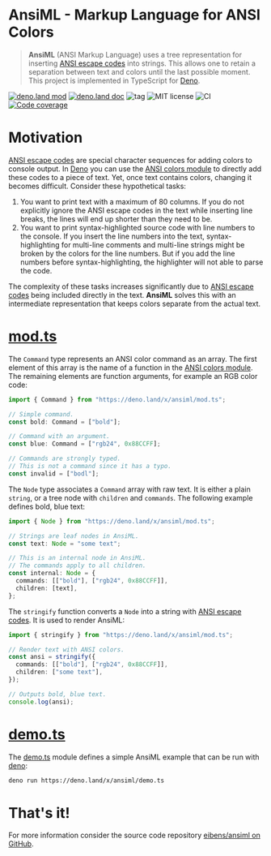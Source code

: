 # AnsiML - Markup Language for ANSI Colors

> **AnsiML** (ANSI Markup Language) uses a tree representation for inserting
> [ANSI escape codes] into strings. This allows one to retain a separation
> between text and colors until the last possible moment. This project is
> implemented in TypeScript for [Deno].

[![deno.land mod](https://img.shields.io/badge/deno.land-ansiml-lightgrey.svg?logo=deno)](https://deno.land/x/ansiml)
[![deno.land doc](https://doc.deno.land/badge.svg)](https://doc.deno.land/https/deno.land/x/ansiml/mod.ts)
![tag](https://img.shields.io/github/v/tag/eibens/ansiml)
![MIT license](https://img.shields.io/github/license/eibens/ansiml)
![CI](https://github.com/eibens/ansiml/workflows/ci/badge.svg)
[![Code coverage](https://img.shields.io/codecov/c/github/eibens/ansiml)](https://codecov.io/gh/eibens/ansiml)

# Motivation

[ANSI escape codes] are special character sequences for adding colors to console
output. In [Deno] you can use the [ANSI colors module] to directly add these
codes to a piece of text. Yet, once text contains colors, changing it becomes
difficult. Consider these hypothetical tasks:

1. You want to print text with a maximum of 80 columns. If you do not explicitly
   ignore the ANSI escape codes in the text while inserting line breaks, the
   lines will end up shorter than they need to be.
2. You want to print syntax-highlighted source code with line numbers to the
   console. If you insert the line numbers into the text, syntax-highlighting
   for multi-line comments and multi-line strings might be broken by the colors
   for the line numbers. But if you add the line numbers before
   syntax-highlighting, the highlighter will not able to parse the code.

The complexity of these tasks increases significantly due to [ANSI escape codes]
being included directly in the text. **AnsiML** solves this with an intermediate
representation that keeps colors separate from the actual text.

# [mod.ts]

The `Command` type represents an ANSI color command as an array. The first
element of this array is the name of a function in the [ANSI colors module]. The
remaining elements are function arguments, for example an RGB color code:

```ts
import { Command } from "https://deno.land/x/ansiml/mod.ts";

// Simple command.
const bold: Command = ["bold"];

// Command with an argument.
const blue: Command = ["rgb24", 0x88CCFF];

// Commands are strongly typed.
// This is not a command since it has a typo.
const invalid = ["bodl"];
```

The `Node` type associates a `Command` array with raw text. It is either a plain
`string`, or a tree node with `children` and `commands`. The following example
defines bold, blue text:

```ts
import { Node } from "https://deno.land/x/ansiml/mod.ts";

// Strings are leaf nodes in AnsiML.
const text: Node = "some text";

// This is an internal node in AnsiML.
// The commands apply to all children.
const internal: Node = {
  commands: [["bold"], ["rgb24", 0x88CCFF]],
  children: [text],
};
```

The `stringify` function converts a `Node` into a string with
[ANSI escape codes]. It is used to render AnsiML:

```ts
import { stringify } from "https://deno.land/x/ansiml/mod.ts";

// Render text with ANSI colors.
const ansi = stringify({
  commands: [["bold"], ["rgb24", 0x88CCFF]],
  children: ["some text"],
});

// Outputs bold, blue text.
console.log(ansi);
```

# [demo.ts]

The [demo.ts] module defines a simple AnsiML example that can be run with
[deno]:

```sh
deno run https://deno.land/x/ansiml/demo.ts
```

# That's it!

For more information consider the source code repository
[eibens/ansiml on GitHub].

<!-- links -->

[eibens/ansiml on GitHub]: https://github.com/eibens/ansiml
[mod.ts]: mod.ts
[demo.ts]: demo.ts
[ANSI escape codes]: https://en.wikipedia.org/wiki/ANSI_escape_code
[Deno]: https://deno.land/
[ANSI colors module]: https://deno.land/std/fmt/colors.ts
[ansi-cmd repository]: https://github.com/eibens/ansi-cmd

